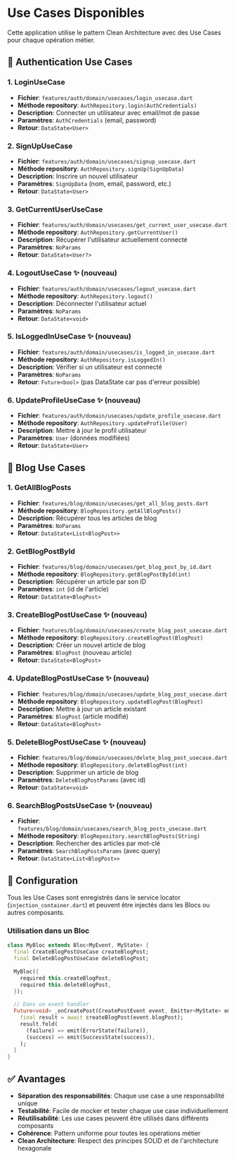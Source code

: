 # Use Cases Disponibles

Cette application utilise le pattern Clean Architecture avec des Use Cases pour chaque opération métier.

## 🔐 Authentication Use Cases

### 1. LoginUseCase
- **Fichier**: `features/auth/domain/usecases/login_usecase.dart`
- **Méthode repository**: `AuthRepository.login(AuthCredentials)`
- **Description**: Connecter un utilisateur avec email/mot de passe
- **Paramètres**: `AuthCredentials` (email, password)
- **Retour**: `DataState<User>`

### 2. SignUpUseCase
- **Fichier**: `features/auth/domain/usecases/signup_usecase.dart`
- **Méthode repository**: `AuthRepository.signUp(SignUpData)`
- **Description**: Inscrire un nouvel utilisateur
- **Paramètres**: `SignUpData` (nom, email, password, etc.)
- **Retour**: `DataState<User>`

### 3. GetCurrentUserUseCase
- **Fichier**: `features/auth/domain/usecases/get_current_user_usecase.dart`
- **Méthode repository**: `AuthRepository.getCurrentUser()`
- **Description**: Récupérer l'utilisateur actuellement connecté
- **Paramètres**: `NoParams`
- **Retour**: `DataState<User?>`

### 4. LogoutUseCase ✨ (nouveau)
- **Fichier**: `features/auth/domain/usecases/logout_usecase.dart`
- **Méthode repository**: `AuthRepository.logout()`
- **Description**: Déconnecter l'utilisateur actuel
- **Paramètres**: `NoParams`
- **Retour**: `DataState<void>`

### 5. IsLoggedInUseCase ✨ (nouveau)
- **Fichier**: `features/auth/domain/usecases/is_logged_in_usecase.dart`
- **Méthode repository**: `AuthRepository.isLoggedIn()`
- **Description**: Vérifier si un utilisateur est connecté
- **Paramètres**: `NoParams`
- **Retour**: `Future<bool>` (pas DataState car pas d'erreur possible)

### 6. UpdateProfileUseCase ✨ (nouveau)
- **Fichier**: `features/auth/domain/usecases/update_profile_usecase.dart`
- **Méthode repository**: `AuthRepository.updateProfile(User)`
- **Description**: Mettre à jour le profil utilisateur
- **Paramètres**: `User` (données modifiées)
- **Retour**: `DataState<User>`

## 📝 Blog Use Cases

### 1. GetAllBlogPosts
- **Fichier**: `features/blog/domain/usecases/get_all_blog_posts.dart`
- **Méthode repository**: `BlogRepository.getAllBlogPosts()`
- **Description**: Récupérer tous les articles de blog
- **Paramètres**: `NoParams`
- **Retour**: `DataState<List<BlogPost>>`

### 2. GetBlogPostById
- **Fichier**: `features/blog/domain/usecases/get_blog_post_by_id.dart`
- **Méthode repository**: `BlogRepository.getBlogPostById(int)`
- **Description**: Récupérer un article par son ID
- **Paramètres**: `int` (id de l'article)
- **Retour**: `DataState<BlogPost>`

### 3. CreateBlogPostUseCase ✨ (nouveau)
- **Fichier**: `features/blog/domain/usecases/create_blog_post_usecase.dart`
- **Méthode repository**: `BlogRepository.createBlogPost(BlogPost)`
- **Description**: Créer un nouvel article de blog
- **Paramètres**: `BlogPost` (nouveau article)
- **Retour**: `DataState<BlogPost>`

### 4. UpdateBlogPostUseCase ✨ (nouveau)
- **Fichier**: `features/blog/domain/usecases/update_blog_post_usecase.dart`
- **Méthode repository**: `BlogRepository.updateBlogPost(BlogPost)`
- **Description**: Mettre à jour un article existant
- **Paramètres**: `BlogPost` (article modifié)
- **Retour**: `DataState<BlogPost>`

### 5. DeleteBlogPostUseCase ✨ (nouveau)
- **Fichier**: `features/blog/domain/usecases/delete_blog_post_usecase.dart`
- **Méthode repository**: `BlogRepository.deleteBlogPost(int)`
- **Description**: Supprimer un article de blog
- **Paramètres**: `DeleteBlogPostParams` (avec id)
- **Retour**: `DataState<void>`

### 6. SearchBlogPostsUseCase ✨ (nouveau)
- **Fichier**: `features/blog/domain/usecases/search_blog_posts_usecase.dart`
- **Méthode repository**: `BlogRepository.searchBlogPosts(String)`
- **Description**: Rechercher des articles par mot-clé
- **Paramètres**: `SearchBlogPostsParams` (avec query)
- **Retour**: `DataState<List<BlogPost>>`

## 🔧 Configuration

Tous les Use Cases sont enregistrés dans le service locator (`injection_container.dart`) et peuvent être injectés dans les Blocs ou autres composants.

### Utilisation dans un Bloc

```dart
class MyBloc extends Bloc<MyEvent, MyState> {
  final CreateBlogPostUseCase createBlogPost;
  final DeleteBlogPostUseCase deleteBlogPost;
  
  MyBloc({
    required this.createBlogPost,
    required this.deleteBlogPost,
  });
  
  // Dans un event handler
  Future<void> _onCreatePost(CreatePostEvent event, Emitter<MyState> emit) async {
    final result = await createBlogPost(event.blogPost);
    result.fold(
      (failure) => emit(ErrorState(failure)),
      (success) => emit(SuccessState(success)),
    );
  }
}
```

## ✅ Avantages

- **Séparation des responsabilités**: Chaque use case a une responsabilité unique
- **Testabilité**: Facile de mocker et tester chaque use case individuellement  
- **Réutilisabilité**: Les use cases peuvent être utilisés dans différents composants
- **Cohérence**: Pattern uniforme pour toutes les opérations métier
- **Clean Architecture**: Respect des principes SOLID et de l'architecture hexagonale
